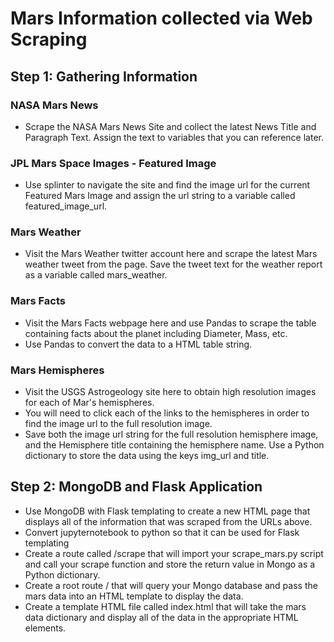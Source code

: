 # Mars Information collected via Web Scraping

## Step 1: Gathering Information

### NASA Mars News
* Scrape the NASA Mars News Site and collect the latest News Title and Paragraph Text. Assign the text to variables that you can reference later.

### JPL Mars Space Images - Featured Image
* Use splinter to navigate the site and find the image url for the current Featured Mars Image and assign the url string to a variable called featured_image_url.

### Mars Weather
* Visit the Mars Weather twitter account here and scrape the latest Mars weather tweet from the page. Save the tweet text for the weather report as a variable called mars_weather.

### Mars Facts
* Visit the Mars Facts webpage here and use Pandas to scrape the table containing facts about the planet including Diameter, Mass, etc.
* Use Pandas to convert the data to a HTML table string.

### Mars Hemispheres
* Visit the USGS Astrogeology site here to obtain high resolution images for each of Mar's hemispheres.
* You will need to click each of the links to the hemispheres in order to find the image url to the full resolution image.
* Save both the image url string for the full resolution hemisphere image, and the Hemisphere title containing the hemisphere name. Use a Python dictionary to store the data using the keys img_url and title.

## Step 2: MongoDB and Flask Application
* Use MongoDB with Flask templating to create a new HTML page that displays all of the information that was scraped from the URLs above.
* Convert jupyternotebook to python so that it can be used for Flask templating
* Create a route called /scrape that will import your scrape_mars.py script and call your scrape function and store the return value in Mongo as a Python dictionary.
* Create a root route / that will query your Mongo database and pass the mars data into an HTML template to display the data.
* Create a template HTML file called index.html that will take the mars data dictionary and display all of the data in the appropriate HTML elements.
